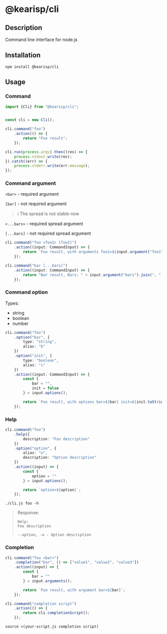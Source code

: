 # @kearisp/cli

## Description

Command line interface for node.js


## Installation

```shell
npm install @kearisp/cli
```

## Usage

### Command

```typescript
import {Cli} from "@kearisp/cli";


const cli = new Cli();

cli.command("foo")
    .action(() => {
        return "Foo result";
    });

cli.run(process.argv).then((res) => {
    process.stdout.write(res);
}).catch((err) => {
    process.stderr.write(err.message);
});
```

### Command argument

`<bar>` - required argument

`[bar]` - not required argument

> ℹ️ The spread is not stable now

`<...bars>` - required spread argument

`[...bars]` - not required spread argument

```typescript
cli.command("foo <foo1> [foo2]")
    .action((input: CommandInput) => {
        return `Foo result, with arguments foo1=${input.argument("foo1")} foo2=${input.argument("foo2")}`;
    });
```

```typescript
cli.command("bar [...bars]")
    .action((input: CommandInput) => {
        return "Bar result, Bars: " + input.argument("bars").join(", ");
    });
```

### Command option

Types:

- string
- boolean
- number

```typescript
cli.command("foo")
    .option("bar", {
        type: "string",
        alias: "b"
    })
    .option("init", {
        type: "boolean",
        alias: "i"
    })
    .action((input: CommandInput) => {
        const {
            bar = "",
            init = false
        } = input.options();

        return `Foo result, with options bar=${bar} init=${init.toString()}`;
    });
```

### Help

```typescript
cli.command("foo")
    .help({
        description: "Foo description"
    })
    .option("option", {
        alias: "o",
        description: "Option description"
    })
    .action((input) => {
        const {
            option = ""
        } = input.options();

        return `option=${option}`;
    });
```

```shell
./cli.js foo -h
```

> Response:
> ```text
> Help:
> Foo description
> 
> --option, -o - Option description
> ```


### Completion

```typescript
cli.command("foo <bar>")
    .completion("bar", () => ["value1", "value2", "value3"])
    .action((input) => {
        const {
            bar = ""
        } = input.arguments();

        return `Foo result, with argument bar=${bar}`;
    });

cli.command("completion script")
    .action(() => {
        return cli.completionScript();
    });
```

```shell
source <(your-script.js completion script)
```
